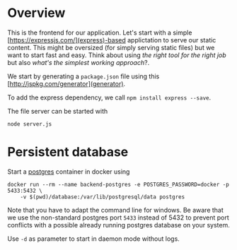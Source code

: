 # Overview

This is the frontend for our application. Let's start with a simple [https://expressjs.com/](express)-based applictation to  serve our static content. This might be oversized (for simply serving static files) but we want to start fast and easy. Think about using _the right tool for the right job_ but also _what's the simplest working approach_?.

We start by generating a `package.json` file using this [http://jspkg.com/generator](generator). 

To add the express dependency, we call `npm install express --save`.

The file server can be started with

    node server.js
    
# Persistent database

Start a [postgres](https://hub.docker.com/_/postgres) container in docker using 

    docker run --rm --name backend-postgres -e POSTGRES_PASSWORD=docker -p 5433:5432 \
        -v $(pwd)/database:/var/lib/postgresql/data postgres     
        
Note that you have to adapt the command line for windows. Be aware that we use the non-standard postgres port `5433` 
instead of 5432 to prevent port conflicts with a possible already running postgres database on your system.

Use `-d` as parameter to start in daemon mode without logs.         
        